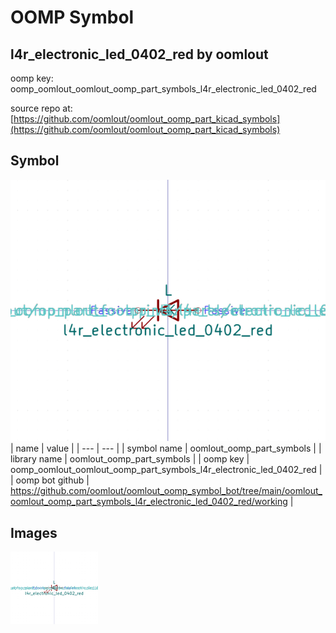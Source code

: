 # OOMP Symbol  
## l4r_electronic_led_0402_red  by oomlout  
  
oomp key: oomp_oomlout_oomlout_oomp_part_symbols_l4r_electronic_led_0402_red  
  
source repo at: [https://github.com/oomlout/oomlout_oomp_part_kicad_symbols](https://github.com/oomlout/oomlout_oomp_part_kicad_symbols)  
## Symbol  
  
[![working.png](working_600.png)](working.png)  
| name | value | 
| --- | --- | 
| symbol name | oomlout_oomp_part_symbols | 
| library name | oomlout_oomp_part_symbols | 
| oomp key | oomp_oomlout_oomlout_oomp_part_symbols_l4r_electronic_led_0402_red | 
| oomp bot github | https://github.com/oomlout/oomlout_oomp_symbol_bot/tree/main/oomlout_oomlout_oomp_part_symbols_l4r_electronic_led_0402_red/working | 
## Images  
  
[![working.png](working_140.png)](working.png)  
